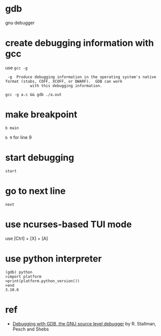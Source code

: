 # gdb

gnu debugger

# create debugging information with gcc

use `gcc -g`

```
 -g  Produce debugging information in the operating system's native format (stabs, COFF, XCOFF, or DWARF).  GDB can work
           with this debugging information.
```

`gcc -g a.c && gdb ./a.out`

# make breakpoint

`b main`

`b 9` for line 9

# start debugging

`start`

# go to next line

`next`

# use ncurses-based TUI mode

use [Ctrl] + [X] + [A]

# use python interpreter

```
(gdb) python
>import platform
>print(platform.python_version())
>end
3.10.6
```

# ref

- [Debugging with GDB, the GNU source level debugger](https://www.eecs.umich.edu/courses/eecs373/readings/Debugger.pdf) by R. Stallman, Pesch and Shebs
